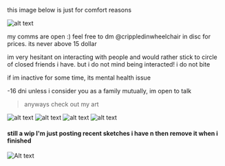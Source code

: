 this image below is just for comfort reasons

![alt text](https://files.catbox.moe/k7e82w.jpg)

my comms are open :) feel free to dm @crippledinwheelchair in disc for prices. its never above 15 dollar

im very hesitant on interacting with people and would rather stick to circle of closed friends i have. but i do not mind being interacted! i do not bite

if im inactive for some time, its mental health issue

-16 dni unless i consider you as a family mutually, im open to talk

> anyways check out my art

![alt text](https://files.catbox.moe/p3im38.png)
![alt text](https://files.catbox.moe/mzysu8.png)
![alt text](https://files.catbox.moe/d80ahu.jpg)
![alt text](https://files.catbox.moe/n75jco.png)
#### still a wip I'm just posting recent sketches i have n then remove it when i finished
![Alt text](https://files.catbox.moe/ztam00.jpg)
